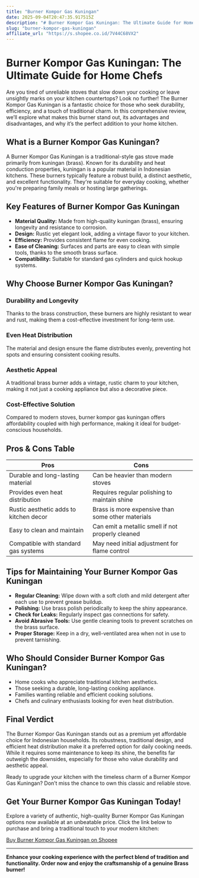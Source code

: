 ```yaml
---
title: "Burner Kompor Gas Kuningan"
date: 2025-09-04T20:47:35.917515Z
description: "# Burner Kompor Gas Kuningan: The Ultimate Guide for Home Chefs..."
slug: "burner-kompor-gas-kuningan"
affiliate_url: "https://s.shopee.co.id/7V44C68VX2"
---
```

# Burner Kompor Gas Kuningan: The Ultimate Guide for Home Chefs

Are you tired of unreliable stoves that slow down your cooking or leave unsightly marks on your kitchen countertops? Look no further! The Burner Kompor Gas Kuningan is a fantastic choice for those who seek durability, efficiency, and a touch of traditional charm. In this comprehensive review, we’ll explore what makes this burner stand out, its advantages and disadvantages, and why it’s the perfect addition to your home kitchen.

## What is a Burner Kompor Gas Kuningan?

A Burner Kompor Gas Kuningan is a traditional-style gas stove made primarily from kuningan (brass). Known for its durability and heat conduction properties, kuningan is a popular material in Indonesian kitchens. These burners typically feature a robust build, a distinct aesthetic, and excellent functionality. They're suitable for everyday cooking, whether you're preparing family meals or hosting large gatherings.

## Key Features of Burner Kompor Gas Kuningan

- **Material Quality:** Made from high-quality kuningan (brass), ensuring longevity and resistance to corrosion.
- **Design:** Rustic yet elegant look, adding a vintage flavor to your kitchen.
- **Efficiency:** Provides consistent flame for even cooking.
- **Ease of Cleaning:** Surfaces and parts are easy to clean with simple tools, thanks to the smooth brass surface.
- **Compatibility:** Suitable for standard gas cylinders and quick hookup systems.

## Why Choose Burner Kompor Gas Kuningan?

### Durability and Longevity

Thanks to the brass construction, these burners are highly resistant to wear and rust, making them a cost-effective investment for long-term use.

### Even Heat Distribution

The material and design ensure the flame distributes evenly, preventing hot spots and ensuring consistent cooking results.

### Aesthetic Appeal

A traditional brass burner adds a vintage, rustic charm to your kitchen, making it not just a cooking appliance but also a decorative piece.

### Cost-Effective Solution

Compared to modern stoves, burner kompor gas kuningan offers affordability coupled with high performance, making it ideal for budget-conscious households.

## Pros & Cons Table

| Pros | Cons |
| --- | --- |
| Durable and long-lasting material | Can be heavier than modern stoves |
| Provides even heat distribution | Requires regular polishing to maintain shine |
| Rustic aesthetic adds to kitchen decor | Brass is more expensive than some other materials |
| Easy to clean and maintain | Can emit a metallic smell if not properly cleaned |
| Compatible with standard gas systems | May need initial adjustment for flame control |

## Tips for Maintaining Your Burner Kompor Gas Kuningan

- **Regular Cleaning:** Wipe down with a soft cloth and mild detergent after each use to prevent grease buildup.
- **Polishing:** Use brass polish periodically to keep the shiny appearance.
- **Check for Leaks:** Regularly inspect gas connections for safety.
- **Avoid Abrasive Tools:** Use gentle cleaning tools to prevent scratches on the brass surface.
- **Proper Storage:** Keep in a dry, well-ventilated area when not in use to prevent tarnishing.

## Who Should Consider Burner Kompor Gas Kuningan?

- Home cooks who appreciate traditional kitchen aesthetics.
- Those seeking a durable, long-lasting cooking appliance.
- Families wanting reliable and efficient cooking solutions.
- Chefs and culinary enthusiasts looking for even heat distribution.

## Final Verdict

The Burner Kompor Gas Kuningan stands out as a premium yet affordable choice for Indonesian households. Its robustness, traditional design, and efficient heat distribution make it a preferred option for daily cooking needs. While it requires some maintenance to keep its shine, the benefits far outweigh the downsides, especially for those who value durability and aesthetic appeal.

Ready to upgrade your kitchen with the timeless charm of a Burner Kompor Gas Kuningan? Don’t miss the chance to own this classic and reliable stove.

## Get Your Burner Kompor Gas Kuningan Today!

Explore a variety of authentic, high-quality Burner Kompor Gas Kuningan options now available at an unbeatable price. Click the link below to purchase and bring a traditional touch to your modern kitchen:

[Buy Burner Kompor Gas Kuningan on Shopee](https://s.shopee.co.id/7V44C68VX2)

---

**Enhance your cooking experience with the perfect blend of tradition and functionality. Order now and enjoy the craftsmanship of a genuine Brass burner!**